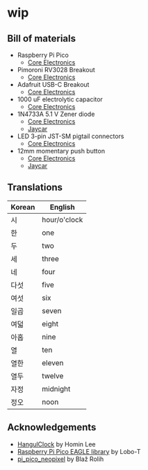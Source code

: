# wip

## Bill of materials
* Raspberry Pi Pico
    * [Core Electronics](https://core-electronics.com.au/raspberry-pi-pico.html)
* Pimoroni RV3028 Breakout
    * [Core Electronics](https://core-electronics.com.au/pimoroni-rv3028-real-time-clock-rtc-breakout.html)
* Adafruit USB-C Breakout
    * [Core Electronics](https://core-electronics.com.au/adafruit-usb-c-breakout-board-downstream-connection.html)
* 1000 uF electrolytic capacitor
    * [Core Electronics](https://core-electronics.com.au/electrolytic-decoupling-capacitors-1000uf-25v.html)
* 1N4733A 5.1 V Zener diode
    * [Core Electronics](https://core-electronics.com.au/zener-diode-5-1v-1w.html)
    * [Jaycar](https://www.jaycar.com.au/5-1v-1n4733-1-watt-zener-diode/p/ZR1403)
* LED 3-pin JST-SM pigtail connectors
    * [Core Electronics](https://core-electronics.com.au/led-strip-pigtail-connector-3-pin.html)
* 12mm momentary push button
    * [Core Electronics](https://core-electronics.com.au/momentary-push-button-switch-12mm-square.html)
    * [Jaycar](https://www.jaycar.com.au/spst-pcb-mount-tactile-switch-round/p/SP0609)


## Translations
Korean | English
------ | -------
시 | hour/o'clock
한 | one
두 | two
세 | three
네 | four
다섯 | five
여섯 | six
일곱 | seven
여덟 | eight
아홉 | nine
열 | ten
열한 | eleven
열두 | twelve
자정 | midnight
정오 | noon

## Acknowledgements
* [HangulClock](https://suapapa.github.io/site-hangulclocks/) by Homin Lee
* [Raspberry Pi Pico EAGLE library](https://github.com/Lobo-T/RPI-Pico-Eagle-lib) by Lobo-T
* [pi_pico_neopixel](https://github.com/blaz-r/pi_pico_neopixel) by Blaž Rolih
